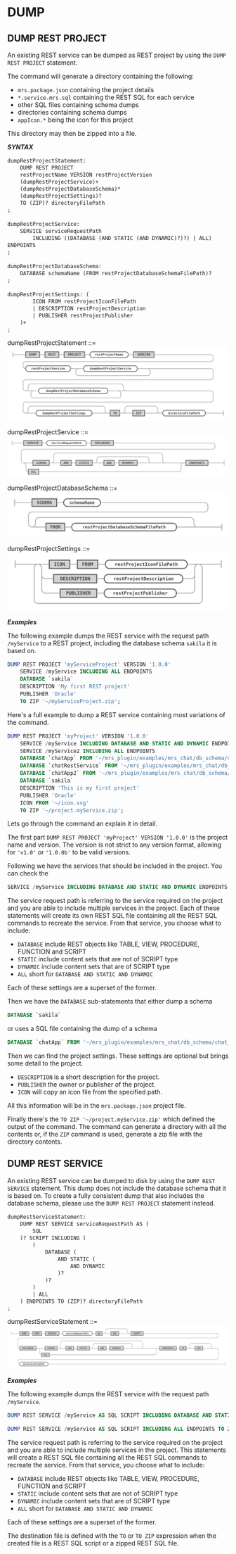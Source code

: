 <!-- Copyright (c) 2022, 2025, Oracle and/or its affiliates.

This program is free software; you can redistribute it and/or modify
it under the terms of the GNU General Public License, version 2.0,
as published by the Free Software Foundation.

This program is designed to work with certain software (including
but not limited to OpenSSL) that is licensed under separate terms, as
designated in a particular file or component or in included license
documentation.  The authors of MySQL hereby grant you an additional
permission to link the program and your derivative works with the
separately licensed software that they have either included with
the program or referenced in the documentation.

This program is distributed in the hope that it will be useful,  but
WITHOUT ANY WARRANTY; without even the implied warranty of
MERCHANTABILITY or FITNESS FOR A PARTICULAR PURPOSE.  See
the GNU General Public License, version 2.0, for more details.

You should have received a copy of the GNU General Public License
along with this program; if not, write to the Free Software Foundation, Inc.,
51 Franklin St, Fifth Floor, Boston, MA 02110-1301 USA -->

# DUMP

## DUMP REST PROJECT

An existing REST service can be dumped as REST project by using the `DUMP REST PROJECT` statement.

The command will generate a directory containing the following:

- ```mrs.package.json``` containing the project details
- ```*.service.mrs.sql``` containing the REST SQL for each service
- other SQL files containing schema dumps
- directories containing schema dumps
- ```appIcon.*``` being the icon for this project

This directory may then be zipped into a file.

**_SYNTAX_**

```antlr
dumpRestProjectStatement:
    DUMP REST PROJECT
    restProjectName VERSION restProjectVersion
    (dumpRestProjectService)+
    (dumpRestProjectDatabaseSchema)*
    (dumpRestProjectSettings)?
    TO (ZIP)? directoryFilePath
;

dumpRestProjectService:
    SERVICE serviceRequestPath
        INCLUDING ((DATABASE (AND STATIC (AND DYNAMIC)?)?) | ALL) ENDPOINTS
;

dumpRestProjectDatabaseSchema:
    DATABASE schemaName (FROM restProjectDatabaseSchemaFilePath)?
;

dumpRestProjectSettings: (
        ICON FROM restProjectIconFilePath
        | DESCRIPTION restProjectDescription
        | PUBLISHER restProjectPublisher
    )+
;
```

dumpRestProjectStatement ::=
![dumpRestProjectStatement](../../images/sql/dumpRestProjectStatement.svg "dumpRestProjectStatement")

dumpRestProjectService ::=
![dumpRestProjectService](../../images/sql/dumpRestProjectService.svg "dumpRestProjectService")

dumpRestProjectDatabaseSchema ::=
![dumpRestProjectDatabaseSchema](../../images/sql/dumpRestProjectDatabaseSchema.svg "dumpRestProjectDatabaseSchema")

dumpRestProjectSettings ::=
![dumpRestProjectSettings](../../images/sql/dumpRestProjectSettings.svg "dumpRestProjectSettings")

**_Examples_**

The following example dumps the REST service with the request path `/myService` to a REST project, including the database schema `sakila` it is based on.

```sql
DUMP REST PROJECT 'myServiceProject' VERSION '1.0.0'
    SERVICE /myService INCLUDING ALL ENDPOINTS
    DATABASE `sakila`
    DESCRIPTION 'My first REST project'
    PUBLISHER 'Oracle'
    TO ZIP '~/myServiceProject.zip';
```

Here's a full example to dump a REST service containing most variations of the command.

```sql
DUMP REST PROJECT 'myProject' VERSION '1.0.0'
    SERVICE /myService INCLUDING DATABASE AND STATIC AND DYNAMIC ENDPOINTS
    SERVICE /myService2 INCLUDING ALL ENDPOINTS
    DATABASE `chatApp` FROM '~/mrs_plugin/examples/mrs_chat/db_schema/chat_db_schema.sql'
    DATABASE `chatRestService` FROM '~/mrs_plugin/examples/mrs_chat/db_schema/chat_rest_service.sql'
    DATABASE `chatApp2` FROM '~/mrs_plugin/examples/mrs_chat/db_schema/'
    DATABASE `sakila`
    DESCRIPTION 'This is my first project'
    PUBLISHER 'Oracle'
    ICON FROM '~/icon.svg'
    TO ZIP '~/project.myService.zip';
```
Lets go through the command an explain it in detail.

The first part ```DUMP REST PROJECT 'myProject' VERSION '1.0.0'``` is the project name and version. The version is not strict to any version format, allowing for ```'v1.0'``` or ```'1.0.0b'``` to be valid versions.

Following we have the services that should be included in the project. You can check the
```sql
SERVICE /myService INCLUDING DATABASE AND STATIC AND DYNAMIC ENDPOINTS
```

The service request path is referring to the service required on the project and you are able to include multiple services in the project. Each of these statements will create its own REST SQL file containing all the REST SQL commands to recreate the service. From that service, you choose what to include:
- ```DATABASE``` include REST objects like TABLE, VIEW, PROCEDURE, FUNCTION and SCRIPT
- ```STATIC``` include content sets that are not of SCRIPT type
- ```DYNAMIC``` include content sets that are of SCRIPT type
- ```ALL``` short for ```DATABASE AND STATIC AND DYNAMIC```

Each of these settings are a superset of the former.

Then we have the ```DATABASE``` sub-statements that either dump a schema
```sql
DATABASE `sakila`
```
or uses a SQL file containing the dump of a schema
```sql
DATABASE `chatApp` FROM '~/mrs_plugin/examples/mrs_chat/db_schema/chat_db_schema.sql'
```

Then we can find the project settings. These settings are optional but brings some detail to the project.

- ```DESCRIPTION``` is a short description for the project.
- ```PUBLISHER``` the owner or publisher of the project.
- ```ICON``` will copy an icon file from the specified path.

All this information will be in the ```mrs.package.json``` project file.

Finally there's the ```TO ZIP '~/project.myService.zip'``` which defined the output of the command. The command can generate a directory with all the contents or, if the ```ZIP``` command is used, generate a zip file with the directory contents.

## DUMP REST SERVICE

An existing REST service can be dumped to disk by using the `DUMP REST SERVICE` statement. This dump does not include the database schema that it is based on. To create a fully consistent dump that also includes the database schema, please use the `DUMP REST PROJECT` statement instead.

```antlr
dumpRestServiceStatement:
    DUMP REST SERVICE serviceRequestPath AS (
        SQL
    )? SCRIPT INCLUDING (
        (
            DATABASE (
                AND STATIC (
                    AND DYNAMIC
                )?
            )?
        )
        | ALL
    ) ENDPOINTS TO (ZIP)? directoryFilePath
;
```

dumpRestServiceStatement ::=
![dumpRestServiceStatement](../../images/sql/dumpRestServiceStatement.svg "dumpRestServiceStatement")

**_Examples_**

The following example dumps the REST service with the request path `/myService`.

```sql
DUMP REST SERVICE /myService AS SQL SCRIPT INCLUDING DATABASE AND STATIC AND DYNAMIC ENDPOINTS TO '~/myService.sql'
```
```sql
DUMP REST SERVICE /myService AS SQL SCRIPT INCLUDING ALL ENDPOINTS TO ZIP '~/myService.zip';
```

The service request path is referring to the service required on the project and you are able to include multiple services in the project. This statements will create a REST SQL file containing all the REST SQL commands to recreate the service. From that service, you choose what to include:
- ```DATABASE``` include REST objects like TABLE, VIEW, PROCEDURE, FUNCTION and SCRIPT
- ```STATIC``` include content sets that are not of SCRIPT type
- ```DYNAMIC``` include content sets that are of SCRIPT type
- ```ALL``` short for ```DATABASE AND STATIC AND DYNAMIC```

Each of these settings are a superset of the former.

The destination file is defined with the ```TO``` or ```TO ZIP``` expression when the created file is a REST SQL script or a zipped REST SQL file.
